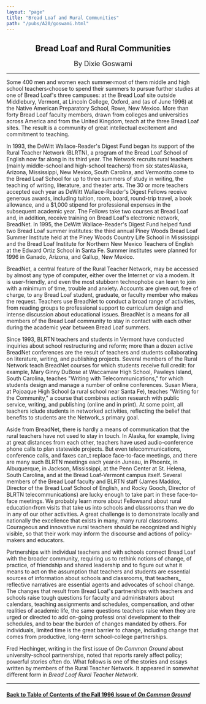```yaml
---
layout: "page"
title: "Bread Loaf and Rural Communities"
path: "/pubs/A20/goswami.html"
---
```

<main>
<center><h2>Bread Loaf and Rural Communities</h2>
<font size="+1">By Dixie Goswami</font>
</center><hr/>
Some 400 men and women each summer‹most of them middle and high
school teachers‹choose to spend their summers to pursue further
studies at one of Bread Loaf's three campuses: at the Bread Loaf site
outside Middlebury, Vermont, at Lincoln College, Oxford, and (as of June
1996) at the Native American Preparatory School, Rowe, New Mexico. More
than forty Bread Loaf faculty members, drawn from colleges and
universities across America and from the United Kingdom, teach at the
three Bread Loaf sites. The result is a community of great intellectual
excitement and commitment to teaching.  <p>
In 1993, the DeWitt Wallace-Reader's Digest Fund began its support of the
Rural Teacher Network (BLRTN), a program of the Bread Loaf School of
English now far along in its third year.  The Network recruits rural
teachers (mainly middle-school and high-school teachers) from six
states­Alaska, Arizona, Mississippi, New Mexico, South Carolina, and
Vermont­to come to the Bread Loaf School for up to three summers of
study in writing, the teaching of writing, literature, and theater arts.
The 30 or more teachers accepted each year as DeWitt Wallace-Reader's
Digest Fellows receive generous awards, including tuition, room, board,
round-trip travel, a book allowance, and a $1,000 stipend for professional
expenses in the subsequent academic year. The Fellows take two courses at
Bread Loaf and, in addition, receive training on Bread Loaf's electronic
network, BreadNet. In 1995, the DeWitt Wallace-Reader's Digest Fund helped
fund two Bread Loaf summer institutes: the third annual Piney Woods Bread
Loaf Summer Institute held at the Piney Woods Country Life School in
Mississippi and the Bread Loaf Institute for Northern New Mexico Teachers
of English at the Edward Ortiz School in Santa Fe.  Summer institutes were
planned for 1996 in Ganado, Arizona, and Gallup, New Mexico.</p><p>
BreadNet, a central feature of the Rural Teacher Network, may be accessed
by almost any type of computer, either over the Internet or via a modem.
It is user-friendly, and even the most stubborn technophobe can learn to
join with a minimum of time, trouble and anxiety.  Accounts are given out,
free of charge, to any Bread Loaf student, graduate, or faculty member who
makes the request.  Teachers use BreadNet to conduct a broad range of
activities, from reading groups to professional support to curriculum
design and intense discussion about educational issues.  BreadNet is a
means for all members of the Bread Loaf community to stay in contact with
each other during the academic year between Bread Loaf summers. </p><p>
Since 1993, BLRTN teachers and students in Vermont have conducted
inquiries about school restructuring and reform; more than a dozen active
BreadNet conferences are the result of teachers and students collaborating
on literature, writing, and publishing projects.  Several members of the
Rural Network teach BreadNet courses for which students receive full
credit:  for example, Mary Ginny DuBose at Waccamaw High School, Pawleys
Island, South Carolina, teaches "Writing with Telecommunications," for
which students design and manage a number of online conferences.  Susan
Miera, at Pojoaque High School (a rural school near Santa Fe), teaches
"Writing for the Community," a course that combines action research with
public service, writing, and publishing (online
and in print).  At some point, all teachers iclude students in networked
activities, reflecting the belief that benefits to students are the
Network_s primary goal.</p><p>
Aside from BreadNet, there is hardly a means of communication that the
rural teachers have not used to stay in touch. In Alaska, for example,
living at great distances from each other, teachers have used
audio-conference phone calls to plan statewide projects. But even
telecommunications, conference calls, and faxes can_t replace face-to-face
meetings, and there are many such BLRTN meetings each year‹in Juneau,
in Phoenix, in Albuquerque, in Jackson, Mississippi, at the Penn Center at
St. Helena, South Carolina, and at the Bread Loaf-Vermont campus itself.
Several members of the Bread Loaf faculty and BLRTN staff (James Maddox,
Director of the Bread Loaf School of English, and Rocky Gooch, Director of
BLRTN telecommunications) are lucky enough to take part in these
face-to-face meetings.  We probably learn more about Fellows­and
about rural education‹from visits that take us into schools and
classrooms than we do in any of our other activities.  A great challenge
is to demonstrate locally and nationally the excellence that exists in
many, many rural classrooms.  Courageous and innovative rural teachers
should be recognized and highly visible, so that their work may inform the
discourse and actions of policy-makers and educators.</p><p>
Partnerships with individual teachers and with schools connect Bread Loaf
with the broader community, requiring us to rethink notions of change, of
practice, of friendship and shared leadership and to figure out what it
means to act on the assumption that
teachers and students are essential sources of information about schools
and classrooms, that teachers_ reflective narratives are essential agents
and advocates of school change.  The changes that result from Bread Loaf's
partnerships with teachers and schools raise tough questions for faculty
and administrators about calendars, teaching assignments and schedules,
compensation, and other realities of academic life, the same questions
teachers raise when they are urged or directed to add on-going professi
onal development to their schedules, and to bear the burden of changes
mandated by others.  For individuals, limited time is the great barrier to
change, including change that comes from productive, long-term
school-college partnerships. </p><p>
Fred Hechinger, writing in the first issue of <i>On Common Ground</i>
about university-school partnerships, noted that reports rarely affect
policy; powerful stories often do.  What follows is one of the stories and
essays written by members of the Rural Teacher Network.  It appeared in
somewhat different form in <i>Bread Loaf Rural Teacher Network</i>.
</p><hr/>
<h4><a href="/pubs/A20/">Back to
Table of Contents of the Fall 1996 Issue of <i>On Common
Ground</i></a>
</h4>
</main>
